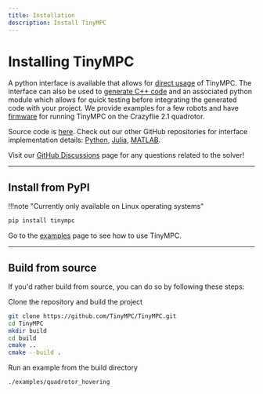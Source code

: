 ```yaml
---
title: Installation
description: Install TinyMPC
---
```


# Installing TinyMPC

A python interface is available that allows for [direct usage](./examples.md/#setup-problem) of TinyMPC. The interface can also be used to [generate C++ code](./examples.md/#code-generation) and an associated python module which allows for quick testing before integrating the generated code with your project. We provide examples for a few robots and have [firmware](https://github.com/RoboticExplorationLab/tinympc-crazyflie-firmware) for running TinyMPC on the Crazyflie 2.1 quadrotor.

Source code is [here](https://github.com/TinyMPC/TinyMPC). Check out our other GitHub repositories for interface implementation details: [Python](https://github.com/TinyMPC/tinympc-python), [Julia](https://github.com/TinyMPC/tinympc-julia), [MATLAB](https://github.com/TinyMPC/tinympc-matlab).

Visit our [GitHub Discussions](https://github.com/TinyMPC/discussions) page for any questions related to the solver!

---

## Install from PyPI

!!!note "Currently only available on Linux operating systems"

``` bash
pip install tinympc
```

Go to the [examples](./examples.md) page to see how to use TinyMPC.

<!-- To get started simply choose your language interface and follow the installation instructions (tested on Ubuntu 22.04): -->


<!-- 
=== "Python"

    Make sure you have an up-to-date version of pip, then

    ```bash
    pip install tinympc
    ```
    
    Go to the [examples](./examples.md) page to see how to use TinyMPC.

=== "Julia"

    !!! warning "The Julia interface is still under development. Do not expect correct behavior."

    Clone the GitHub repository with submodules

    `git clone --recurse-submodules https://github.com/TinyMPC/tinympc-julia.git`

    Run the `interactive_cartpole_ext.ipynb` example
    
=== "MATLAB"

    !!! warning "The MATLAB interface is still under development. Do not expect correct behavior."

    Clone the GitHub repository with submodules

    `git clone --recurse-submodules https://github.com/TinyMPC/tinympc-matlab.git`

    Run the `interactive_cartpole.mlx` example -->

---

## Build from source

If you'd rather build from source, you can do so by following these steps: 

Clone the repository and build the project

```bash
git clone https://github.com/TinyMPC/TinyMPC.git
cd TinyMPC
mkdir build
cd build
cmake ..
cmake --build .
```

Run an example from the build directory

```bash
./examples/quadrotor_hovering
```
